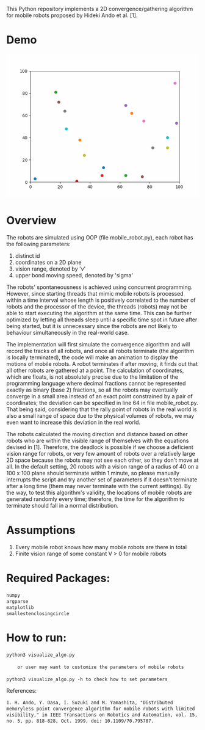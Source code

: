 This Python repository implements a 2D convergence/gathering algorithm for mobile robots proposed by Hideki Ando et al. [1].

# Demo 
![](https://github.com/HengZ121/Distributed-Points-Convergence/blob/main/demo.gif)

# Overview

The robots are simulated using OOP (file mobile_robot.py), each robot has the following parameters:
1. distinct id
2. coordinates on a 2D plane
3. vision range, denoted by 'v'
4. upper bond moving speed, denoted by 'sigma'

The robots' spontaneousness is achieved using concurrent programming. However, since starting threads that mimic mobile robots is processed within a time interval whose length is positively correlated to the number of robots and the processor of the device, the threads (robots) may not be able to start executing the algorithm at the same time. This can be further optimized by letting all threads sleep until a specific time spot in future after being started, but it is unnecessary since the robots are not likely to behaviour simultaneously in the real-world case. 

The implementation will first simulate the convergence algorithm and will record the tracks of all robots, and once all robots terminate (the algorithm is locally terminated), the code will make an animation to display the motions of mobile robots. A robot terminates if after moving, it finds out that all other robots are gathered at a point. The calculation of coordinates, which are floats, is not absolutely precise due to the limitation of the programming language where decimal fractions cannot be represented exactly as binary (base 2) fractions, so all the robots may eventually converge in a small area instead of an exact point constrained by a pair of coordinates; the deviation can be specified in line 64 in file mobile_robot.py. That being said, considering that the rally point of robots in the real world is also a small range of space due to the physical volumes of robots, we may even want to increase this deviation in the real world.

The robots calculated the moving direction and distance based on other robots who are within the visible range of themselves with the equations devised in [1]. Therefore, the deadlock is possible if we choose a deficient vision range for robots, or very few amount of robots over a relatively large 2D space because the robots may not see each other, so they don't move at all. In the default setting, 20 robots with a vision range of a radius of 40 on a 100 x 100 plane should terminate within 1 minute, so please manually interrupts the script and try another set of parameters if it doesn't terminate after a long time (them may never terminate with the current settings). By the way, to test this algorithm's validity, the locations of mobile robots are generated randomly every time; therefore, the time for the algorithm to terminate should fall in a normal distribution.

# Assumptions

1. Every mobile robot knows how many mobile robots are there in total
2. Finite vision range of some constant V > 0 for mobile robots

# Required Packages:
    numpy
    argparse
    matplotlib
    smallestenclosingcircle

# How to run:

    python3 visualize_algo.py

        or user may want to customize the parameters of mobile robots

    python3 visualize_algo.py -h to check how to set parameters

References:

    1. H. Ando, Y. Oasa, I. Suzuki and M. Yamashita, "Distributed memoryless point convergence algorithm for mobile robots with limited visibility," in IEEE Transactions on Robotics and Automation, vol. 15, no. 5, pp. 818-828, Oct. 1999, doi: 10.1109/70.795787.
